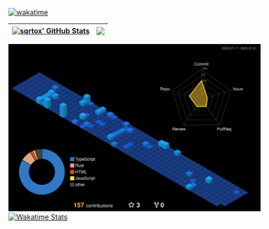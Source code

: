 [![wakatime](https://wakatime.com/badge/user/e0227196-6cd4-4892-85a4-ca0aae4e6b22.svg)](https://wakatime.com/@e0227196-6cd4-4892-85a4-ca0aae4e6b22)

| <a href="https://github.com/anuraghazra/github-readme-stats"><img align="center" src="https://github-readme-stats.vercel.app/api?username=sqrtox&show_icons=true&include_all_commits=true&theme=tokyonight&hide_border=true" alt="sqrtox' GitHub Stats" /></a> | <a href="https://github.com/anuraghazra/github-readme-stats"><img align="center" src="https://github-readme-stats.vercel.app/api/top-langs/?username=sqrtox&layout=compact&theme=tokyonight&hide_border=true" /></a> |
| ------------- | ------------- |

![](./profile-3d-contrib/profile-night-view.svg)
[![Wakatime Stats](https://github-readme-stats.vercel.app/api/wakatime?username=sqrtox&layout=compact&theme=dark)](https://wakatime.com/@sqrtox)
